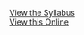 [View the Syllabus](http://htmlpreview.github.io/?https://github.com/jaredible/umsl-cmpsci-4010/blob/master/Project2/CS4010Fall2019Project2.html)
<br/>
[View this Online](https://umsl.jaredible.net/Project2)
